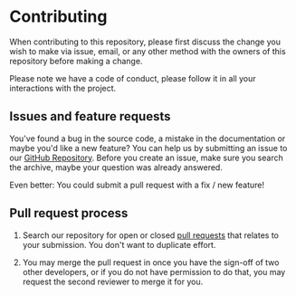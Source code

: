 # Contributing

When contributing to this repository, please first discuss the change you wish to make via issue, email, or any other method with the owners of this repository before making a change.

Please note we have a code of conduct, please follow it in all your interactions with the project.

## Issues and feature requests

You've found a bug in the source code, a mistake in the documentation or maybe you'd like a new feature?
You can help us by submitting an issue to our [GitHub Repository][github].
Before you create an issue, make sure you search the archive, maybe your question was already answered.

Even better: You could submit a pull request with a fix / new feature!

## Pull request process

1. Search our repository for open or closed [pull requests][prs] that relates to your submission.
   You don't want to duplicate effort.

1. You may merge the pull request in once you have the sign-off of two other developers, or if you do not have permission to do that, you may request the second reviewer to merge it for you.

[github]: https://github.com/finleyfamily/docker-base-debian/issues
[prs]: https://github.com/finleyfamily/docker-base-debian/pulls
